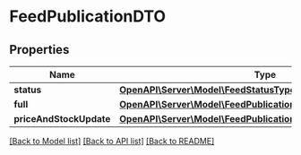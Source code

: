 # FeedPublicationDTO

## Properties
Name | Type | Description | Notes
------------ | ------------- | ------------- | -------------
**status** | [**OpenAPI\Server\Model\FeedStatusType**](FeedStatusType.md) |  | [optional] 
**full** | [**OpenAPI\Server\Model\FeedPublicationFullDTO**](FeedPublicationFullDTO.md) |  | [optional] 
**priceAndStockUpdate** | [**OpenAPI\Server\Model\FeedPublicationPriceAndStockUpdateDTO**](FeedPublicationPriceAndStockUpdateDTO.md) |  | [optional] 

[[Back to Model list]](../README.md#documentation-for-models) [[Back to API list]](../README.md#documentation-for-api-endpoints) [[Back to README]](../README.md)


